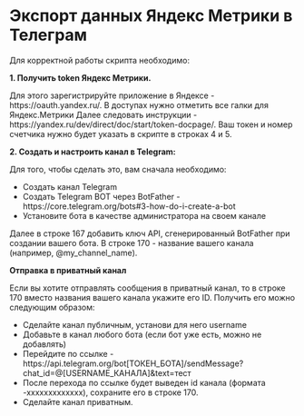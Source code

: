# Экспорт данных Яндекс Метрики в Телеграм

Для корректной работы скрипта необходимо:

<b>1. Получить token Яндекс Метрики.</b>
<p>Для этого зарегистрируйте приложение в Яндексе - https://oauth.yandex.ru/. В доступах нужно отметить все галки для Яндекс.Метрики
Далее следовать инструкции - https://yandex.ru/dev/direct/doc/start/token-docpage/. Ваш токен и номер счетчика нужно будет указать в скрипте в строках 4 и 5.</p>

<b>2. Создать и настроить канал в Telegram:</b>
<p>Для того, чтобы сделать это, вам сначала необходимо:</p>
<ul>
<li>Создать канал Telegram</li>
<li>Создать Telegram BOT через BotFather - https://core.telegram.org/bots#3-how-do-i-create-a-bot</li>
<li>Установите бота в качестве администратора на своем канале</li>
</ul>
<p>Далее в строке 167 добавить ключ API, сгенерированный BotFather при создании вашего бота.
В строке 170 - название вашего канала (например, @my_channel_name).</p>
<b>Отправка в приватный канал</b>
<p>Если вы хотите отправлять сообщения в приватный канал, то в строке 170 вместо названия вашего канала укажите его ID. Получить его можно следующим образом:</p>
<ul>
<li>Сделайте канал публичным, установи для него username</li>
<li>Добавьте в канал любого бота (если бот уже есть, можно не добавлять)</li>
<li>Перейдите по ссылке - https://api.telegram.org/bot[ТОКЕН_БОТА]/sendMessage?chat_id=@[USERNAME_КАНАЛА]&text=тест</li>
<li>После перехода по ссылке будет выведен id канала (формата -ххххххххххххх), сохраните его в строке 170.</li>
<li>Сделайте канал приватным.</li>
</ul>


